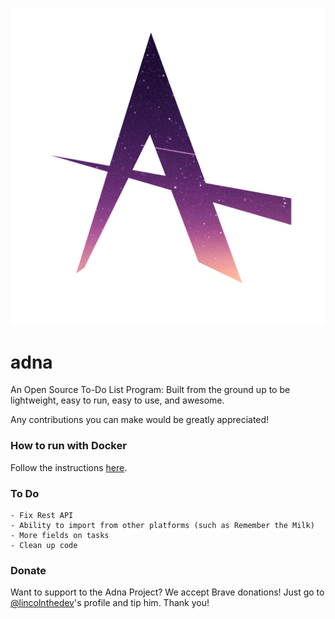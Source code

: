 ![Adna Project Logo](/AdnaProject.png)

# adna
An Open Source To-Do List Program: Built from the ground up to be lightweight, easy to run, easy to use, and awesome.

Any contributions you can make would be greatly appreciated!

### How to run with Docker
Follow the instructions [here](https://hub.docker.com/r/lincolnthedev/adna).

### To Do
    - Fix Rest API
    - Ability to import from other platforms (such as Remember the Milk)
    - More fields on tasks
    - Clean up code

### Donate
Want to support to the Adna Project? We accept Brave donations! Just go to [@lincolnthedev](https://github.com/lincolnthedev)'s profile and tip him. Thank you!
